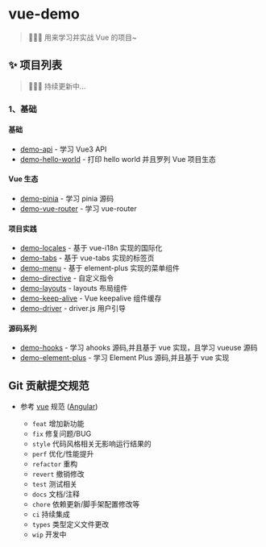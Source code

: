 # vue-demo

> 🍉🍉🍉 用来学习并实战 Vue 的项目~

## ✨ 项目列表

> 🍉🍉🍉 持续更新中...

### 1、基础
#### 基础
- [demo-api](https://github.com/chuxin-cs/vue-demo/tree/master/demo-api) - 学习 Vue3 API
- [demo-hello-world](https://github.com/chuxin-cs/vue-demo/tree/master/demo-hello-world) - 打印 hello world 并且罗列 Vue 项目生态
#### Vue 生态
- [demo-pinia](https://github.com/chuxin-cs/vue-demo/tree/master/demo-pinia) - 学习 pinia 源码
- [demo-vue-router](https://github.com/chuxin-cs/vue-demo/tree/master/demo-vue-router) - 学习 vue-router
#### 项目实践
- [demo-locales](https://github.com/chuxin-cs/vue-demo/tree/master/demo-locales) - 基于 vue-i18n 实现的国际化
- [demo-tabs](https://github.com/chuxin-cs/vue-demo/tree/master/demo-tabs) - 基于 vue-tabs 实现的标签页
- [demo-menu](https://github.com/chuxin-cs/vue-demo/tree/master/demo-menu) - 基于 element-plus 实现的菜单组件
- [demo-directive](https://github.com/chuxin-cs/vue-demo/tree/master/demo-directive) - 自定义指令
- [demo-layouts](https://github.com/chuxin-cs/vue-demo/tree/master/demo-layouts) - layouts 布局组件
- [demo-keep-alive](https://github.com/chuxin-cs/vue-demo/tree/master/demo-keep-alive) - Vue keepalive 组件缓存
- [demo-driver](https://github.com/chuxin-cs/vue-demo/tree/master/demo-driver) - driver.js 用户引导
#### 源码系列
- [demo-hooks](https://github.com/chuxin-cs/vue-demo/tree/master/demo-hooks) - 学习 ahooks 源码,并且基于 vue 实现，且学习 vueuse 源码
- [demo-element-plus](https://github.com/chuxin-cs/vue-demo/tree/master/demo-element-plus) - 学习 Element Plus 源码,并且基于 vue 实现

## Git 贡献提交规范

- 参考 [vue](https://github.com/vuejs/vue/blob/dev/.github/COMMIT_CONVENTION.md) 规范 ([Angular](https://github.com/conventional-changelog/conventional-changelog/tree/master/packages/conventional-changelog-angular))

  - `feat` 增加新功能
  - `fix` 修复问题/BUG
  - `style` 代码风格相关无影响运行结果的
  - `perf` 优化/性能提升
  - `refactor` 重构
  - `revert` 撤销修改
  - `test` 测试相关
  - `docs` 文档/注释
  - `chore` 依赖更新/脚手架配置修改等
  - `ci` 持续集成
  - `types` 类型定义文件更改
  - `wip` 开发中
